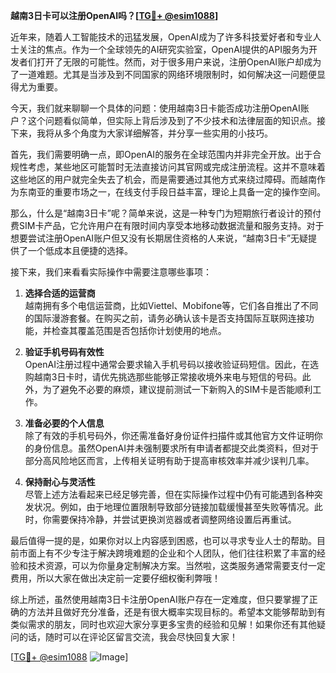 **越南3日卡可以注册OpenAI吗？[[TG💪+ @esim1088](https://t.me/s/esim1088)]**

近年来，随着人工智能技术的迅猛发展，OpenAI成为了许多科技爱好者和专业人士关注的焦点。作为一个全球领先的AI研究实验室，OpenAI提供的API服务为开发者们打开了无限的可能性。然而，对于很多用户来说，注册OpenAI账户却成为了一道难题。尤其是当涉及到不同国家的网络环境限制时，如何解决这一问题便显得尤为重要。

今天，我们就来聊聊一个具体的问题：使用越南3日卡能否成功注册OpenAI账户？这个问题看似简单，但实际上背后涉及到了不少技术和法律层面的知识点。接下来，我将从多个角度为大家详细解答，并分享一些实用的小技巧。

首先，我们需要明确一点，即OpenAI的服务在全球范围内并非完全开放。出于合规性考虑，某些地区可能暂时无法直接访问其官网或完成注册流程。这并不意味着这些地区的用户就完全失去了机会，而是需要通过其他方式来绕过障碍。而越南作为东南亚的重要市场之一，在线支付手段日益丰富，理论上具备一定的操作空间。

那么，什么是“越南3日卡”呢？简单来说，这是一种专门为短期旅行者设计的预付费SIM卡产品，它允许用户在有限时间内享受本地移动数据流量和服务支持。对于想要尝试注册OpenAI账户但又没有长期居住资格的人来说，“越南3日卡”无疑提供了一个低成本且便捷的选择。

接下来，我们来看看实际操作中需要注意哪些事项：

1. **选择合适的运营商**  
   越南拥有多个电信运营商，比如Viettel、Mobifone等，它们各自推出了不同的国际漫游套餐。在购买之前，请务必确认该卡是否支持国际互联网连接功能，并检查其覆盖范围是否包括你计划使用的地点。

2. **验证手机号码有效性**  
   OpenAI注册过程中通常会要求输入手机号码以接收验证码短信。因此，在选购越南3日卡时，请优先挑选那些能够正常接收境外来电与短信的号码。此外，为了避免不必要的麻烦，建议提前测试一下新购入的SIM卡是否能顺利工作。

3. **准备必要的个人信息**  
   除了有效的手机号码外，你还需准备好身份证件扫描件或其他官方文件证明你的身份信息。虽然OpenAI并未强制要求所有申请者都提交此类资料，但对于部分高风险地区而言，上传相关证明有助于提高审核效率并减少误判几率。

4. **保持耐心与灵活性**  
   尽管上述方法看起来已经足够完善，但在实际操作过程中仍有可能遇到各种突发状况。例如，由于地理位置限制导致部分链接加载缓慢甚至失败等情况。此时，你需要保持冷静，并尝试更换浏览器或者调整网络设置后再重试。

最后值得一提的是，如果你对以上内容感到困惑，也可以寻求专业人士的帮助。目前市面上有不少专注于解决跨境难题的企业和个人团队，他们往往积累了丰富的经验和技术资源，可以为你量身定制解决方案。当然啦，这类服务通常需要支付一定费用，所以大家在做出决定前一定要仔细权衡利弊哦！

综上所述，虽然使用越南3日卡注册OpenAI账户存在一定难度，但只要掌握了正确的方法并且做好充分准备，还是有很大概率实现目标的。希望本文能够帮助到有类似需求的朋友，同时也欢迎大家分享更多宝贵的经验和见解！如果你还有其他疑问的话，随时可以在评论区留言交流，我会尽快回复大家！

[[TG💪+ @esim1088](https://t.me/s/esim1088) ![Image](https://i.postimg.cc/4NQfJmqS/Snipaste-2025-05-13-00-14-12.png)]